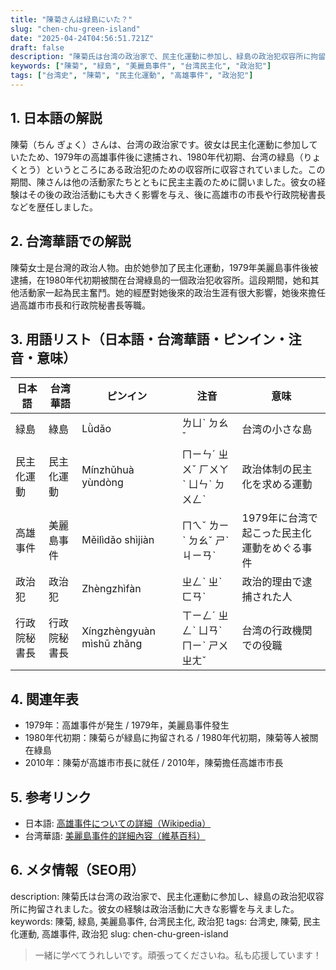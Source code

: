 ```yaml
---
title: "陳菊さんは緑島にいた？"
slug: "chen-chu-green-island"
date: "2025-04-24T04:56:51.721Z"
draft: false
description: "陳菊氏は台湾の政治家で、民主化運動に参加し、緑島の政治犯収容所に拘留されました。彼女の経験は政治活動に大きな影響を与えました。"
keywords: ["陳菊", "緑島", "美麗島事件", "台湾民主化", "政治犯"]
tags: ["台湾史", "陳菊", "民主化運動", "高雄事件", "政治犯"]
---
```


## 1. 日本語の解説
陳菊（ちん ぎょく）さんは、台湾の政治家です。彼女は民主化運動に参加していたため、1979年の高雄事件後に逮捕され、1980年代初期、台湾の緑島（りょくとう）というところにある政治犯のための収容所に収容されていました。この期間、陳さんは他の活動家たちとともに民主主義のために闘いました。彼女の経験はその後の政治活動にも大きく影響を与え、後に高雄市の市長や行政院秘書長などを歴任しました。

## 2. 台湾華語での解説  
陳菊女士是台灣的政治人物。由於她參加了民主化運動，1979年美麗島事件後被逮捕，在1980年代初期被關在台灣綠島的一個政治犯收容所。這段期間，她和其他活動家一起為民主奮鬥。她的經歷對她後來的政治生涯有很大影響，她後來擔任過高雄市市長和行政院秘書長等職。

## 3. 用語リスト（日本語・台湾華語・ピンイン・注音・意味）
| 日本語        | 台湾華語        | ピンイン      | 注音     | 意味                    |
|---------------|----------------|-------------|---------|-----------------------|
| 緑島           | 綠島           | Lǜdǎo       | ㄌㄩˋ ㄉㄠˇ | 台湾の小さな島          |
| 民主化運動     | 民主化運動     | Mínzhǔhuà yùndòng | ㄇㄧㄣˊ ㄓㄨˇ ㄏㄨㄚˋ ㄩㄣˋ ㄉㄨㄥˋ | 政治体制の民主化を求める運動 |
| 高雄事件       | 美麗島事件     | Měilìdǎo shìjiàn | ㄇㄟˇ ㄌㄧˋ ㄉㄠˇ ㄕˋ ㄐㄧㄢˋ | 1979年に台湾で起こった民主化運動をめぐる事件 |
| 政治犯         | 政治犯         | Zhèngzhìfàn | ㄓㄥˋ ㄓˋ ㄈㄢˋ | 政治的理由で逮捕された人   |
| 行政院秘書長   | 行政院秘書長   | Xíngzhèngyuàn mìshū zhǎng | ㄒㄧㄥˊ ㄓㄥˋ ㄩㄢˋ ㄇㄧˋ ㄕㄨ ㄓㄤˇ | 台湾の行政機関での役職   |

## 4. 関連年表
- 1979年：高雄事件が発生 / 1979年，美麗島事件發生
- 1980年代初期：陳菊らが緑島に拘留される / 1980年代初期，陳菊等人被關在綠島
- 2010年：陳菊が高雄市市長に就任 / 2010年，陳菊擔任高雄市市長

## 5. 参考リンク  
- 日本語: [高雄事件についての詳細（Wikipedia）](https://ja.wikipedia.org/wiki/美麗島事件)
- 台湾華語: [美麗島事件的詳細內容（維基百科）](https://zh.wikipedia.org/wiki/美麗島事件)

## 6. メタ情報（SEO用）
description: 陳菊氏は台湾の政治家で、民主化運動に参加し、緑島の政治犯収容所に拘留されました。彼女の経験は政治活動に大きな影響を与えました。
keywords: 陳菊, 緑島, 美麗島事件, 台湾民主化, 政治犯
tags: 台湾史, 陳菊, 民主化運動, 高雄事件, 政治犯
slug: chen-chu-green-island

>一緒に学べてうれしいです。頑張ってくださいね。私も応援しています！